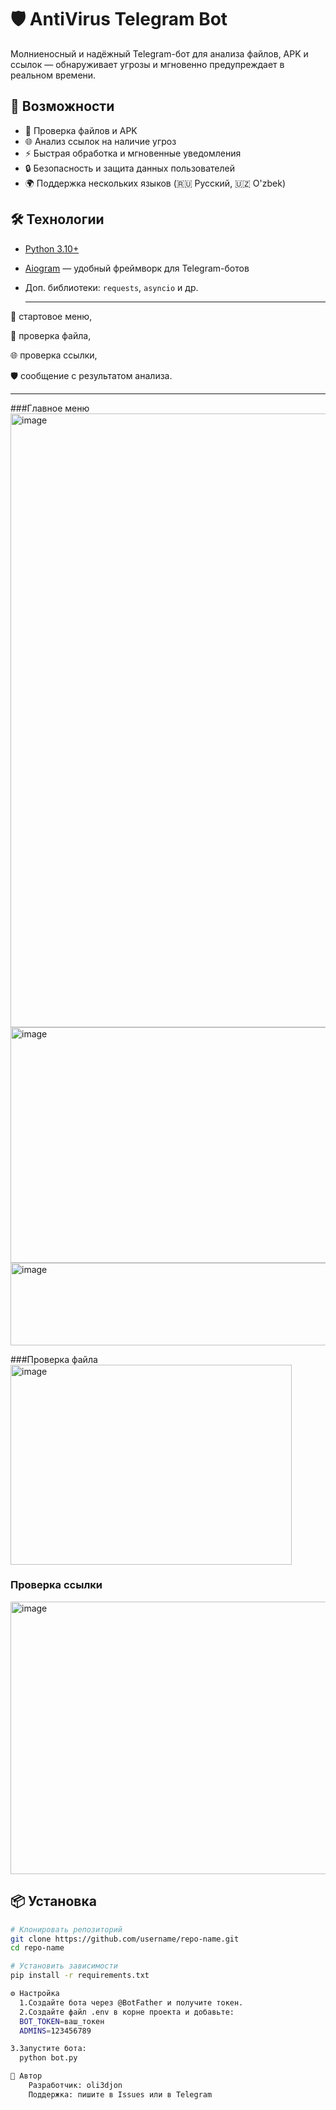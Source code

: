 # 🛡️ AntiVirus Telegram Bot

Молниеносный и надёжный Telegram-бот для анализа файлов, APK и ссылок — обнаруживает угрозы и мгновенно предупреждает в реальном времени.

## 🚀 Возможности
- 📂 Проверка файлов и APK
- 🌐 Анализ ссылок на наличие угроз
- ⚡ Быстрая обработка и мгновенные уведомления
- 🔒 Безопасность и защита данных пользователей
- 🌍 Поддержка нескольких языков (🇷🇺 Русский, 🇺🇿 O'zbek)

## 🛠 Технологии
- [Python 3.10+](https://www.python.org/)
- [Aiogram](https://github.com/aiogram/aiogram) — удобный фреймворк для Telegram-ботов
- Доп. библиотеки: `requests`, `asyncio` и др.

  - - - - - - - - - - - - - - - - - - - - - - - - - - - - --  - -- - - -
📲 стартовое меню,

📂 проверка файла,

🌐 проверка ссылки,

🛡️ сообщение с результатом анализа.
- - - - - - - - - - - - - - - - - - - - - - - - - - - - --  - -- - - -
###Главное меню
<img width="1220" height="982" alt="image" src="https://github.com/user-attachments/assets/b851b3b3-20f4-4d63-8b51-c051332ebef2" />
<img width="1216" height="377" alt="image" src="https://github.com/user-attachments/assets/7b884afa-b29e-46ce-b2e8-4eba8c8f4703" />
<img width="654" height="132" alt="image" src="https://github.com/user-attachments/assets/220e0820-ec92-4877-8ace-7782ce774903" />

###Проверка файла
<img width="450" height="320" alt="image" src="https://github.com/user-attachments/assets/e2041c6d-f78c-48d4-a242-128898c6cd88" />



### Проверка ссылки
<img width="629" height="436" alt="image" src="https://github.com/user-attachments/assets/6aac9443-b498-4cda-909c-9d6309888a80" />


## 📦 Установка
```bash
# Клонировать репозиторий
git clone https://github.com/username/repo-name.git
cd repo-name

# Установить зависимости
pip install -r requirements.txt

⚙️ Настройка
  1.Создайте бота через @BotFather и получите токен.
  2.Создайте файл .env в корне проекта и добавьте:
  BOT_TOKEN=ваш_токен
  ADMINS=123456789

3.Запустите бота:
  python bot.py

👤 Автор
    Разработчик: oli3djon
    Поддержка: пишите в Issues или в Telegram
